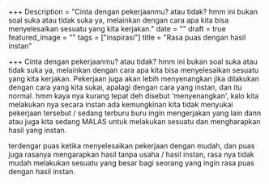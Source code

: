 +++
Description = "Cinta dengan pekerjaanmu? atau tidak? hmm ini bukan soal suka atau tidak suka ya, melainkan dengan cara apa kita bisa menyelesaikan sesuatu yang kita kerjakan."
date = ""
draft = true
featured_image = ""
tags = ["inspirasi"]
title = "Rasa puas dengan hasil instan"

+++
Cinta dengan pekerjaanmu? atau tidak? hmm ini bukan soal suka atau tidak suka ya, melainkan dengan cara apa kita bisa menyelesaikan sesuatu yang kita kerjakan. Pekerjaan juga akan lebih menyenangkan jika dilakukan dengan cara yang kita sukai, apalagi dengan cara yang instan, dan itu normal. hmm kaya nya kurang tepat  deh disebut 'menyenangkan', kalo kita melakukan nya secara instan ada kemungkinan kita tidak menyukai pekerjaan tersebut / sedang terburu buru ingin mengerjakan yang lain dann atau juga kita sedang MALAS untuk melakukan sesuatu dan mengharapkan hasil yang instan.

terdengar puas ketika menyelesaikan pekerjaan dengan mudah, dan puas juga rasanya mengarapkan hasil tanpa usaha / hasil instan, rasa nya tidak mudah melakukan sesuatu yang besar bagi seorang yang ingin rasa puas dengan hasil instan.